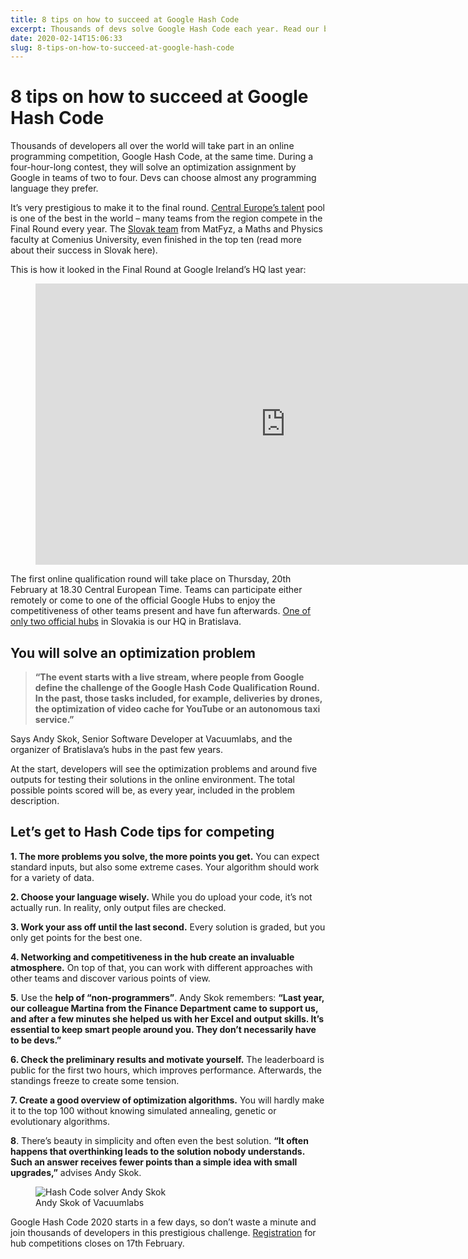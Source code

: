 ```yaml
---
title: 8 tips on how to succeed at Google Hash Code
excerpt: Thousands of devs solve Google Hash Code each year. Read our best tips for this programming competition that will take place at Vacuumlabs HQ.
date: 2020-02-14T15:06:33
slug: 8-tips-on-how-to-succeed-at-google-hash-code
---
```


# 8 tips on how to succeed at Google Hash Code

Thousands of developers all over the world will take part in an online programming competition, Google Hash Code, at the same time. During a four-hour-long contest, they will solve an optimization assignment by Google in teams of two to four. Devs can choose almost any programming language they prefer.&nbsp;  
  
It’s very prestigious to make it to the final round. [Central Europe’s talent](https://inside.vacuumlabs.com/community/how-a-tech-company-can-help-to-raise-talent) pool is one of the best in the world – many teams from the region compete in the Final Round every year. The [Slovak team](https://dennikn.sk/724549/studenti-uk-v-bratislave-uspeli-v-medzinarodnej-programatorskej-sutazi-podla-informatika-patrime-k-svetovej-spicke/) from MatFyz, a Maths and Physics faculty at Comenius University, even finished in the top ten (read more about their success in Slovak here).  
  
This is how it looked in the Final Round at Google Ireland’s HQ last year:

<figure class="wp-block-embed is-type-video is-provider-youtube wp-block-embed-youtube wp-embed-aspect-16-9 wp-has-aspect-ratio"><div class="wp-block-embed__wrapper">
<iframe loading="lazy" title="Hash Code 2019 Final Round Highlight Reel" width="800" height="450" src="https://www.youtube.com/embed/InP2p3MlMXc?feature=oembed" frameborder="0" allow="accelerometer; autoplay; clipboard-write; encrypted-media; gyroscope; picture-in-picture" allowfullscreen></iframe>
</div></figure>

The first online qualification round will take place on Thursday, 20th February at 18.30 Central European Time. Teams can participate either remotely or come to one of the official Google Hubs to enjoy the competitiveness of other teams present and have fun afterwards. [One of only two official hubs](https://www.facebook.com/events/834768053706778/) in Slovakia is our HQ in Bratislava.&nbsp;

## You will solve an optimization problem

> **“The event starts with a live stream, where people from Google define the challenge of the Google Hash Code Qualification Round. In the past, those tasks included, for example, deliveries by drones,&nbsp; the optimization of video cache for YouTube or an autonomous taxi service.”**

Says Andy Skok, Senior Software Developer at Vacuumlabs, and the organizer of Bratislava’s hubs in the past few years.   
  
At the start, developers will see the optimization problems and around five outputs for testing their solutions in the online environment. The total possible points scored will be, as every year, included in the problem description.

## Let’s get to Hash Code tips for competing

**1. The more problems you solve, the more points you get.** You can expect standard inputs, but also some extreme cases. Your algorithm should work for a variety of data.  
  
**2. Choose your language wisely.** While you do upload your code, it’s not actually run. In reality, only output files are checked.  
  
**3. Work your ass off until the last second.** Every solution is graded, but you only get points for the best one.  
  
**4. Networking and competitiveness in the hub create an invaluable atmosphere.** On top of that, you can work with different approaches with other teams and discover various points of view.&nbsp;  
  
**5**. Use the **help of “non-programmers”**. Andy Skok remembers: **“Last year, our colleague Martina from the Finance Department came to support us, and after a few minutes she helped us with her Excel and output skills. It’s essential to keep smart people around you. They don’t necessarily have to be devs.”**  
  
**6. Check the preliminary results and motivate yourself.** The leaderboard is public for the first two hours, which improves performance. Afterwards, the standings freeze to create some tension.&nbsp;  
  
**7. Create a good overview of optimization algorithms.** You will hardly make it to the top 100 without knowing simulated annealing, genetic or evolutionary algorithms.&nbsp;  
  
**8**. There’s beauty in simplicity and often even the best solution. **“It often happens that overthinking leads to the solution nobody understands. Such an answer receives fewer points than a simple idea with small upgrades,”** advises Andy Skok.

<figure class="wp-block-image"><img src="https://vacuumlabs.com/wp-content/uploads/2020/02/DSC_8566-1024x684.jpg" alt="Hash Code solver Andy Skok" class="wp-image-1299"><figcaption>Andy Skok of Vacuumlabs</figcaption></figure>

Google Hash Code 2020 starts in a few days, so don’t waste a minute and join thousands of developers in this prestigious challenge. [Registration](https://hashcode.withgoogle.com/) for hub competitions closes on 17th February.

